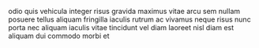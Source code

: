odio quis vehicula integer risus gravida maximus vitae arcu sem nullam posuere
tellus aliquam fringilla iaculis rutrum ac vivamus neque risus nunc porta nec
aliquam iaculis vitae tincidunt vel diam laoreet nisl diam est aliquam dui
commodo morbi et